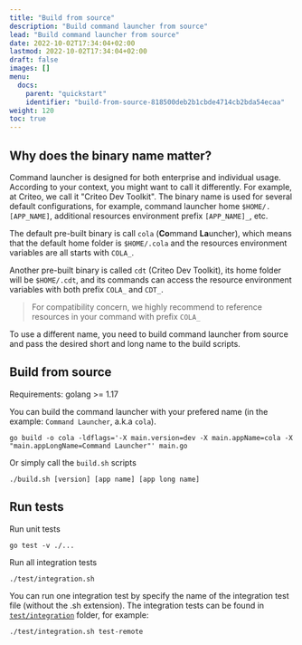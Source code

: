 ```yaml
---
title: "Build from source"
description: "Build command launcher from source"
lead: "Build command launcher from source"
date: 2022-10-02T17:34:04+02:00
lastmod: 2022-10-02T17:34:04+02:00
draft: false
images: []
menu:
  docs:
    parent: "quickstart"
    identifier: "build-from-source-818500deb2b1cbde4714cb2bda54ecaa"
weight: 120
toc: true
---
```


## Why does the binary name matter?

Command launcher is designed for both enterprise and individual usage. According to your context, you might want to call it differently. For example, at Criteo, we call it "Criteo Dev Toolkit". The binary name is used for several default configurations, for example, command launcher home `$HOME/.[APP_NAME]`, additional resources environment prefix `[APP_NAME]_`, etc.

The default pre-built binary is call `cola` (**Co**mmand **La**uncher), which means that the default home folder is `$HOME/.cola` and the resources environment variables are all starts with `COLA_`.

Another pre-built binary is called `cdt` (Criteo Dev Toolkit), its home folder will be `$HOME/.cdt`, and its commands can access the resource environment variables with both prefix `COLA_` and `CDT_`.

> For compatibility concern, we highly recommend to reference resources in your command with prefix `COLA_`

To use a different name, you need to build command launcher from source and pass the desired short and long name to the build scripts.

## Build from source

Requirements: golang >= 1.17

You can build the command launcher with your prefered name (in the example: `Command Launcher`, a.k.a `cola`).

```shell
go build -o cola -ldflags='-X main.version=dev -X main.appName=cola -X "main.appLongName=Command Launcher"' main.go
```

Or simply call the `build.sh` scripts

```shell
./build.sh [version] [app name] [app long name]
```

## Run tests

Run unit tests

```shell
go test -v ./...
```

Run all integration tests

```shell
./test/integration.sh
```

You can run one integration test by specify the name of the integration test file (without the .sh extension). The integration tests can be found in [`test/integration`](https://github.com/criteo/command-launcher/tree/main/test/integration) folder, for example:

```shell
./test/integration.sh test-remote
```
